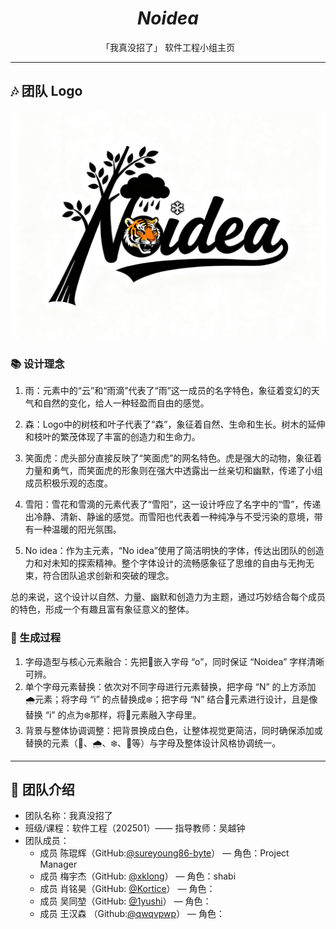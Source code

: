 <div style="text-align:center">
	<h1><em>Noidea</em></h1>
	「我真没招了」 软件工程小组主页
</div>

---

## :notes: 团队 Logo
![团队 Logo](assets/logo.png)

### :books: 设计理念

1. 雨：元素中的“云”和“雨滴”代表了“雨”这一成员的名字特色，象征着变幻的天气和自然的变化，给人一种轻盈而自由的感觉。

2. 森：Logo中的树枝和叶子代表了“森”，象征着自然、生命和生长。树木的延伸和枝叶的繁茂体现了丰富的创造力和生命力。

3. 笑面虎：虎头部分直接反映了“笑面虎”的网名特色。虎是强大的动物，象征着力量和勇气，而笑面虎的形象则在强大中透露出一丝亲切和幽默，传递了小组成员积极乐观的态度。

4. 雪阳：雪花和雪滴的元素代表了“雪阳”，这一设计呼应了名字中的“雪”，传递出冷静、清新、静谧的感觉。而雪阳也代表着一种纯净与不受污染的意境，带有一种温暖的阳光氛围。

5. No idea：作为主元素，“No idea”使用了简洁明快的字体，传达出团队的创造力和对未知的探索精神。整个字体设计的流畅感象征了思维的自由与无拘无束，符合团队追求创新和突破的理念。

总的来说，这个设计以自然、力量、幽默和创造力为主题，通过巧妙结合每个成员的特色，形成一个有趣且富有象征意义的整体。

### :ledger: 生成过程

1. 字母造型与核心元素融合：先把🐯嵌入字母 “o”，同时保证 “Noidea” 字样清晰可辨。
2. 单个字母元素替换：依次对不同字母进行元素替换，把字母 “N” 的上方添加🌧️元素；将字母 “i” 的点替换成❄️；把字母 “N” 结合🌳元素进行设计，且是像替换 “i” 的点为❄️那样，将🌳元素融入字母里。
3. 背景与整体协调调整：把背景换成白色，让整体视觉更简洁，同时确保添加或替换的元素（🐯、🌧️、❄️、🌳等）与字母及整体设计风格协调统一。

---

## :star2: 团队介绍
- 团队名称：我真没招了
- 班级/课程：软件工程（202501）—— 指导教师：吴越钟
- 团队成员：
  - 成员 陈琨辉（GitHub:[@sureyoung86-byte](https://github.com/sureyoung86-byte)） — 角色：Project Manager
  - 成员 梅宇杰（GitHub: [@xklong](https://github.com/xklong)） — 角色：shabi
  - 成员 肖铭昊（GitHub: [@Kortice](https://github.com/Kortice)） — 角色：
  - 成员 吴同堃（GitHub: [@1yushi](https://github.com/1yushi)） — 角色：
  - 成员 王汉森 （Github:[@qwqvpwp](https://github.com/qwqvpwp)） — 角色：
